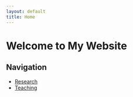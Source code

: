```yaml
---
layout: default
title: Home
---
```


# Welcome to My Website  

## Navigation  
- [Research](/docs/research)  
- [Teaching](/docs/teaching)  
